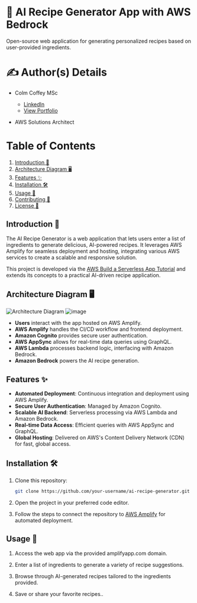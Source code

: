 # 🍳 AI Recipe Generator App with AWS Bedrock

Open-source web application for generating personalized recipes based on user-provided ingredients.

# ✍️ Author(s) Details

- Colm Coffey MSc  
  - [LinkedIn](http://linkedin.com/in/colm-coffey/)  
  - [View Portfolio](https://drive.google.com/file/d/1JEqqHS_o56ehmzYib8gg85UB9U89VczC/view?pli=1)  

- AWS Solutions Architect

# Table of Contents

1. [Introduction 📖](#introduction-)
2. [Architecture Diagram 🖥️](#architecture-diagram-)
3. [Features ✨](#features-)
4. [Installation 🛠️](#installation-)
5. [Usage 🚀](#usage-)
6. [Contributing 🤝](#contributing-)
7. [License 📜](#license-)

## Introduction 📖

The AI Recipe Generator is a web application that lets users enter a list of ingredients to generate delicious, AI-powered recipes. It leverages AWS Amplify for seamless deployment and hosting, integrating various AWS services to create a scalable and responsive solution.

This project is developed via the [AWS Build a Serverless App Tutorial](https://aws.amazon.com/getting-started/hands-on/build-serverless-web-app-lambda-amplify-bedrock-cognito-gen-ai/) and extends its concepts to a practical AI-driven recipe application.

## Architecture Diagram 🖥️

![Architecture Diagram](![image](https://github.com/user-attachments/assets/b1293c0b-2012-4c50-b144-e14a8e6df0c9)
)
![image](https://github.com/user-attachments/assets/a20d8faf-c6d3-430f-a4c8-bc6b207e4ac3)


- **Users** interact with the app hosted on AWS Amplify.
- **AWS Amplify** handles the CI/CD workflow and frontend deployment.
- **Amazon Cognito** provides secure user authentication.
- **AWS AppSync** allows for real-time data queries using GraphQL.
- **AWS Lambda** processes backend logic, interfacing with Amazon Bedrock.
- **Amazon Bedrock** powers the AI recipe generation.

## Features ✨

- **Automated Deployment**: Continuous integration and deployment using AWS Amplify.
- **Secure User Authentication**: Managed by Amazon Cognito.
- **Scalable AI Backend**: Serverless processing via AWS Lambda and Amazon Bedrock.
- **Real-time Data Access**: Efficient queries with AWS AppSync and GraphQL.
- **Global Hosting**: Delivered on AWS's Content Delivery Network (CDN) for fast, global access.

## Installation 🛠️

1. Clone this repository:
   ```bash
   git clone https://github.com/your-username/ai-recipe-generator.git
   ```
2. Open the project in your preferred code editor.

3. Follow the steps to connect the repository to [AWS Amplify](https://console.aws.amazon.com/amplify/home) for automated deployment.

## Usage 🚀

1. Access the web app via the provided amplifyapp.com domain.

2. Enter a list of ingredients to generate a variety of recipe suggestions.

3. Browse through AI-generated recipes tailored to the ingredients provided.

4. Save or share your favorite recipes..
